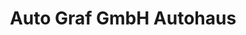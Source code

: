---
title: "Auto Graf GmbH Autohaus"
url: /kirchberg-am-wagram/auto-graf-gmbh-autohaus/
shop: Autohaus
---